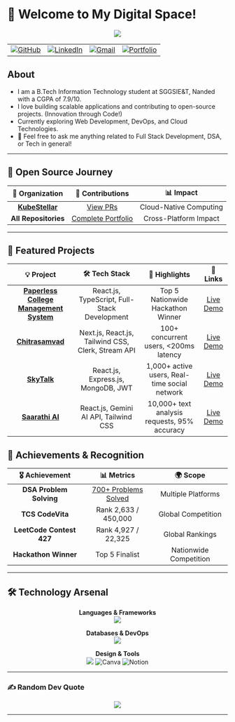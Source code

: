 # 👋 Welcome to My Digital Space!

<!-- ----------- HEAD SECTION ------------ -->
<p align="center">
  <img src="https://readme-typing-svg.herokuapp.com?color=3B82F6&size=30&center=true&vCenter=true&width=550&height=70&lines=Hey+There+👋,+I'm+Gaurav;Full+Stack+Developer+🚀;Open+Source+Enthusiast+🌟;Problem+Solver+💻;Tech+Explorer+🔍;">
</p>

<div align="center">
<table>
  <tr>
    <td><a href="https://github.com/GauravDeshmukh0909"><img src="https://img.shields.io/github/followers/GauravDeshmukh0909.svg?label=GitHub&style=social" alt="GitHub"></a></td>
    <td><a href="https://linkedin.com/in/gaurav-deshmukh-32a460276/"><img src="https://img.shields.io/badge/LinkedIn--_.svg?style=social&logo=linkedin" alt="LinkedIn"></a></td>
    <td><a href="mailto:gauravdeshmukh0909@gmail.com"><img src="https://img.shields.io/badge/Gmail--_.svg?style=social&logo=gmail" alt="Gmail"></a></td>
    <td><a href="https://gauravdeshmukh.tech"><img src="https://img.shields.io/badge/Portfolio--_.svg?style=social&logo=vercel" alt="Portfolio"></a></td>
  </tr>
</table>
</div>

## About
- I am a B.Tech Information Technology student at SGGSIE&T, Nanded with a CGPA of 7.9/10.
- I love building scalable applications and contributing to open-source projects. (Innovation through Code!)
- Currently exploring Web Development, DevOps, and Cloud Technologies.
- 💬 Feel free to ask me anything related to Full Stack Development, DSA, or Tech in general!

---

## 🌟 Open Source Journey

<div align="center">

| 🎯 **Organization** | 🚀 **Contributions** | 📊 **Impact** |
|:---:|:---:|:---:|
| **[KubeStellar](https://github.com/kubestellar)** | [View PRs](https://github.com/pulls?q=is%3Apr+author%3AGauravDeshmukh0909+org%3Akubestellar) | Cloud-Native Computing |
| **All Repositories** | [Complete Portfolio](https://github.com/pulls?q=is%3Apr+author%3AGauravDeshmukh0909) | Cross-Platform Impact |

</div>

---

## 🚀 Featured Projects

<div align="center">

| 💡 **Project** | 🛠️ **Tech Stack** | 🌟 **Highlights** | 🔗 **Links** |
|:---:|:---:|:---:|:---:|
| **[Paperless College Management System ](https://gauravdeshmukh.tech)** | React.js, TypeScript, Full-Stack Development | Top 5 Nationwide Hackathon Winner | [Live Demo](https://gauravdeshmukh.tech) |
| **[Chitrasamvad](https://gauravdeshmukh.tech)** | Next.js, React.js, Tailwind CSS, Clerk, Stream API | 100+ concurrent users, <200ms latency | [Live Demo](https://gauravdeshmukh.tech) |
| **[SkyTalk](https://gauravdeshmukh.tech)** | React.js, Express.js, MongoDB, JWT | 1,000+ active users, Real-time social network | [Live Demo](https://gauravdeshmukh.tech) |
| **[Saarathi AI](https://gauravdeshmukh.tech)** | React.js, Gemini AI API, Tailwind CSS | 10,000+ text analysis requests, 95% accuracy | [Live Demo](https://gauravdeshmukh.tech) |


</div>

## 🏅 Achievements & Recognition

<div align="center">

| 🎖️ **Achievement** | 📊 **Metrics** | 🌍 **Scope** |
|:---:|:---:|:---:|
| **DSA Problem Solving** | [700+ Problems Solved](https://gauravdeshmukh.tech) | Multiple Platforms |
| **TCS CodeVita** | Rank 2,633 / 450,000 | Global Competition |
| **LeetCode Contest 427** | Rank 4,927 / 22,325 | Global Rankings |
| **Hackathon Winner** | Top 5 Finalist | Nationwide Competition |

</div>

---

## 🛠️ Technology Arsenal

<div align="center">

**Languages & Frameworks**  
<img src="https://skillicons.dev/icons?i=js,ts,python,java,html,css,react,nodejs,express,django,bootstrap,tailwind&theme=dark" />

**Databases & DevOps**  
<img src="https://skillicons.dev/icons?i=mysql,mongodb,postgresql,git,github,docker,aws,vercel,netlify&theme=dark" />

**Design & Tools**  
<img src="https://skillicons.dev/icons?i=figma&theme=dark" />
<img src="https://img.shields.io/badge/Canva-%2300C4CC.svg?style=for-the-badge&logo=Canva&logoColor=white" alt="Canva"/>
<img src="https://img.shields.io/badge/Notion-%23000000.svg?style=for-the-badge&logo=notion&logoColor=white" alt="Notion"/>

</div>

---

### ✍️ Random Dev Quote
<div align="center">
  
![](https://quotes-github-readme.vercel.app/api?type=horizontal&theme=dark)

</div>

---
